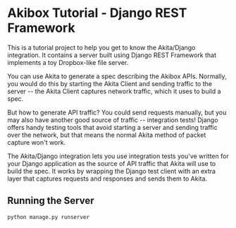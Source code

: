 # Akibox Tutorial - Django REST Framework

This is a tutorial project to help you get to know the Akita/Django
integration.  It contains a server built using Django REST Framework that
implements a toy Dropbox-like file server.

You can use Akita to generate a spec describing the Akibox APIs.  Normally, you
would do this by starting the Akita Client and sending traffic to the server --
the Akita Client captures network traffic, which it uses to build a spec.

But how to generate API traffic?  You could send requests manually, but you may
also have another good source of traffic -- integration tests!  Django offers
handy testing tools that avoid starting a server and sending traffic over the
network, but that means the normal Akita method of packet capture won't work. 

The Akita/Django integration lets you use integration tests you've written for
your Django application as the source of API traffic that Akita will use to
build the spec.  It works by wrapping the Django test client with an extra
layer that captures requests and responses and sends them to Akita.

## Running the Server

```bash
python manage.py runserver
```
